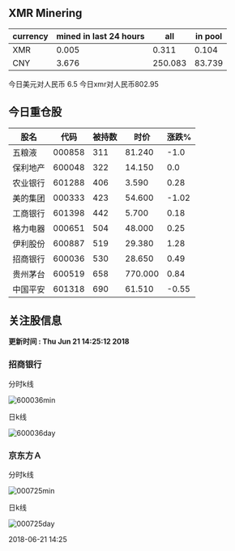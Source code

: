 ## XMR Minering

|currency|mined in last 24 hours|all|in pool|
|---|---|---|---|
|XMR|0.005|0.311|0.104|
|CNY|3.676|250.083|83.739|

今日美元对人民币 6.5	今日xmr对人民币802.95


## 今日重仓股 

|股名|代码|被持数|时价|涨跌%|
|---|---|---|---|---|
|五粮液|000858|311|81.240|-1.0|
|保利地产|600048|322|14.150|0.0|
|农业银行|601288|406|3.590|0.28|
|美的集团|000333|423|54.600|-1.02|
|工商银行|601398|442|5.700|0.18|
|格力电器|000651|504|48.000|0.25|
|伊利股份|600887|519|29.380|1.28|
|招商银行|600036|530|28.650|0.49|
|贵州茅台|600519|658|770.000|0.84|
|中国平安|601318|690|61.510|-0.55|

## 关注股信息
**更新时间 : Thu Jun 21 14:25:12 2018**
### 招商银行 
分时k线

![600036min](http://image.sinajs.cn/newchart/min/n/sh600036.gif)

日k线

![600036day](http://image.sinajs.cn/newchart/daily/n/sh600036.gif)

### 京东方Ａ 
分时k线

![000725min](http://image.sinajs.cn/newchart/min/n/sz000725.gif)

日k线

![000725day](http://image.sinajs.cn/newchart/daily/n/sz000725.gif)

2018-06-21 14:25